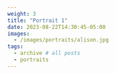 ```yaml
---
weight: 3
title: "Portrait 1"
date: 2023-08-22T14:30:45-05:00
images:
  - /images/portraits/alison.jpg
tags:
  - archive # all posts
  - portraits
---
```

